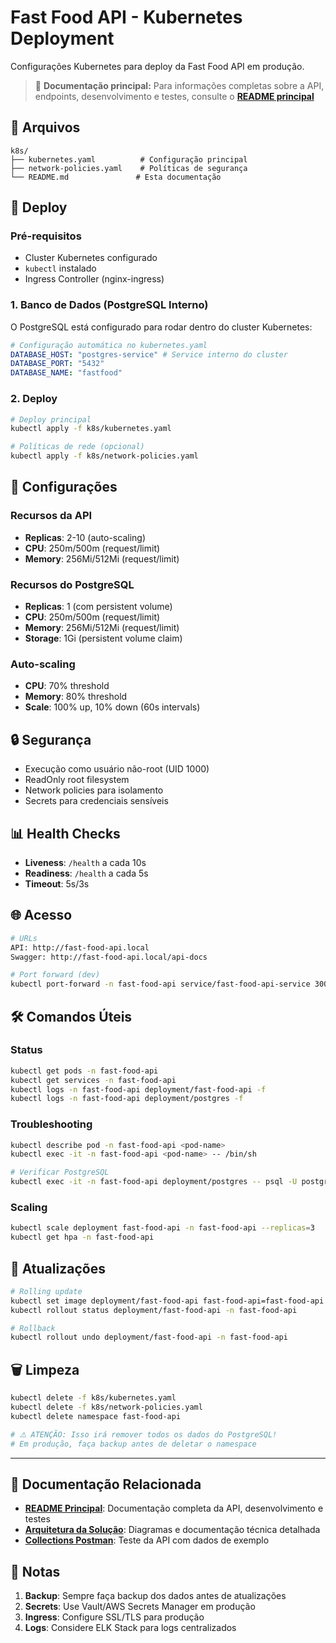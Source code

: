 # Fast Food API - Kubernetes Deployment

Configurações Kubernetes para deploy da Fast Food API em produção.

> 📖 **Documentação principal:** Para informações completas sobre a API, endpoints, desenvolvimento e testes, consulte o **[README principal](../README.md)**

## 📁 Arquivos

```
k8s/
├── kubernetes.yaml          # Configuração principal
├── network-policies.yaml    # Políticas de segurança
└── README.md               # Esta documentação
```

## 🚀 Deploy

### Pré-requisitos

- Cluster Kubernetes configurado
- `kubectl` instalado
- Ingress Controller (nginx-ingress)

### 1. Banco de Dados (PostgreSQL Interno)

O PostgreSQL está configurado para rodar dentro do cluster Kubernetes:

```yaml
# Configuração automática no kubernetes.yaml
DATABASE_HOST: "postgres-service" # Service interno do cluster
DATABASE_PORT: "5432"
DATABASE_NAME: "fastfood"
```

### 2. Deploy

```bash
# Deploy principal
kubectl apply -f k8s/kubernetes.yaml

# Políticas de rede (opcional)
kubectl apply -f k8s/network-policies.yaml
```

## 🔧 Configurações

### Recursos da API

- **Replicas**: 2-10 (auto-scaling)
- **CPU**: 250m/500m (request/limit)
- **Memory**: 256Mi/512Mi (request/limit)

### Recursos do PostgreSQL

- **Replicas**: 1 (com persistent volume)
- **CPU**: 250m/500m (request/limit)
- **Memory**: 256Mi/512Mi (request/limit)
- **Storage**: 1Gi (persistent volume claim)

### Auto-scaling

- **CPU**: 70% threshold
- **Memory**: 80% threshold
- **Scale**: 100% up, 10% down (60s intervals)

## 🔒 Segurança

- Execução como usuário não-root (UID 1000)
- ReadOnly root filesystem
- Network policies para isolamento
- Secrets para credenciais sensíveis

## 📊 Health Checks

- **Liveness**: `/health` a cada 10s
- **Readiness**: `/health` a cada 5s
- **Timeout**: 5s/3s

## 🌐 Acesso

```bash
# URLs
API: http://fast-food-api.local
Swagger: http://fast-food-api.local/api-docs

# Port forward (dev)
kubectl port-forward -n fast-food-api service/fast-food-api-service 3000:80
```

## 🛠️ Comandos Úteis

### Status

```bash
kubectl get pods -n fast-food-api
kubectl get services -n fast-food-api
kubectl logs -n fast-food-api deployment/fast-food-api -f
kubectl logs -n fast-food-api deployment/postgres -f
```

### Troubleshooting

```bash
kubectl describe pod -n fast-food-api <pod-name>
kubectl exec -it -n fast-food-api <pod-name> -- /bin/sh

# Verificar PostgreSQL
kubectl exec -it -n fast-food-api deployment/postgres -- psql -U postgres -d fastfood
```

### Scaling

```bash
kubectl scale deployment fast-food-api -n fast-food-api --replicas=3
kubectl get hpa -n fast-food-api
```

## 🔄 Atualizações

```bash
# Rolling update
kubectl set image deployment/fast-food-api fast-food-api=fast-food-api:v2 -n fast-food-api
kubectl rollout status deployment/fast-food-api -n fast-food-api

# Rollback
kubectl rollout undo deployment/fast-food-api -n fast-food-api
```

## 🗑️ Limpeza

```bash
kubectl delete -f k8s/kubernetes.yaml
kubectl delete -f k8s/network-policies.yaml
kubectl delete namespace fast-food-api

# ⚠️ ATENÇÃO: Isso irá remover todos os dados do PostgreSQL!
# Em produção, faça backup antes de deletar o namespace
```

---

## 📖 Documentação Relacionada

- **[README Principal](../README.md)**: Documentação completa da API, desenvolvimento e testes
- **[Arquitetura da Solução](./desenho-arquitetura.md)**: Diagramas e documentação técnica detalhada
- **[Collections Postman](../collections/)**: Teste da API com dados de exemplo

## 📝 Notas

1. **Backup**: Sempre faça backup dos dados antes de atualizações
2. **Secrets**: Use Vault/AWS Secrets Manager em produção
3. **Ingress**: Configure SSL/TLS para produção
4. **Logs**: Considere ELK Stack para logs centralizados
